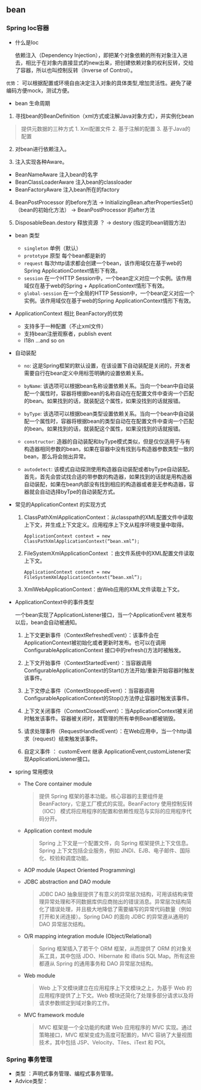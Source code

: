 ## bean

### Spring Ioc容器

+ 什么是Ioc

  依赖注入（Dependency Injection），即把某个对象依赖的所有对象注入进去，相比于在对象内直接显式的new出来，把创建依赖对象的权利反转，交给了容器，所以也叫控制反转（Inverse of Control）。

`优势`： 可以根据配置或环境自由决定注入对象的具体类型,增加灵活性。避免了硬编码方便mock，测试方便。

+ bean 生命周期

1. 寻找bean的BeanDefinition（xml方式或注解Java对象方式），并实例化bean
  > 提供元数据的三种方式
    1. Xml配置文件
    2. 基于注解的配置
    3. 基于Java的配置

2. 对bean进行依赖注入。

3. 注入实现各种Aware。

  + BeanNameAware        注入bean的名字
  + BeanClassLoaderAware 注入bean的classloader
  + BeanFactoryAware     注入bean所在的factory

4. BeanPostProcessor 的before方法 -> InitializingBean.afterPropertiesSet()（bean的初始化方法） -> BeanPostProcessor 的after方法

5. DisposableBean.destory 释放资源 ？ -> destory (指定的bean销毁方法)

+ bean 类型
  + `singleton` 单例（默认）
  + `prototype` 原型 每个bean都是新的
  + `request` 每次http请求都会创建一个bean，该作用域仅在基于web的Spring ApplicationContext情形下有效。
  + `session` 在一个HTTP Session中，一个bean定义对应一个实例。该作用域仅在基于web的Spring   + ApplicationContext情形下有效。
  + `global-session` 在一个全局的HTTP Session中，一个bean定义对应一个实例。该作用域仅在基于web的Spring ApplicationContext情形下有效。

+ ApplicationContext 相比 BeanFactory的优势
  + 支持多于一种配置（不止xml文件）
  + 支持bean注册观察者，publish event
  + I18n ...and so on

+ 自动装配

  + `no`:
    这是Spring框架的默认设置，在该设置下自动装配是关闭的，开发者需要自行在bean定义中用标签明确的设置依赖关系。

  + `byName`:
    该选项可以根据bean名称设置依赖关系。当向一个bean中自动装配一个属性时，容器将根据bean的名称自动在在配置文件中查询一个匹配的bean。如果找到的话，就装配这个属性，如果没找到的话就报错。

  + `byType`:
    该选项可以根据bean类型设置依赖关系。当向一个bean中自动装配一个属性时，容器将根据bean的类型自动在在配置文件中查询一个匹配的bean。如果找到的话，就装配这个属性，如果没找到的话就报错。

  + `constructor`:
    造器的自动装配和byType模式类似，但是仅仅适用于与有构造器相同参数的bean，如果在容器中没有找到与构造器参数类型一致的bean，那么将会抛出异常。

  + `autodetect`:
    该模式自动探测使用构造器自动装配或者byType自动装配。首先，首先会尝试找合适的带参数的构造器，如果找到的话就是用构造器自动装配，如果在bean内部没有找到相应的构造器或者是无参构造器，容器就会自动选择byTpe的自动装配方式。

+ 常见的ApplicationContext 的实现方式
  1. ClassPathXmlApplicationContext：从classpath的XML配置文件中读取上下文，并生成上下文定义。应用程序上下文从程序环境变量中取得。

         ApplicationContext context = new ClassPathXmlApplicationContext(“bean.xml”);

  2. FileSystemXmlApplicationContext ：由文件系统中的XML配置文件读取上下文。

         ApplicationContext context = new FileSystemXmlApplicationContext(“bean.xml”);

  3. XmlWebApplicationContext：由Web应用的XML文件读取上下文。

+ ApplicationContext中的事件类型

  一个bean实现了ApplicationListener接口，当一个ApplicationEvent 被发布以后，bean会自动被通知。

  1. 上下文更新事件（ContextRefreshedEvent）：该事件会在ApplicationContext被初始化或者更新时发布。也可以在调用ConfigurableApplicationContext 接口中的refresh()方法时被触发。

  2. 上下文开始事件（ContextStartedEvent）：当容器调用ConfigurableApplicationContext的Start()方法开始/重新开始容器时触发该事件。

  3. 上下文停止事件（ContextStoppedEvent）：当容器调用ConfigurableApplicationContext的Stop()方法停止容器时触发该事件。

  4. 上下文关闭事件（ContextClosedEvent）：当ApplicationContext被关闭时触发该事件。容器被关闭时，其管理的所有单例Bean都被销毁。

  5. 请求处理事件（RequestHandledEvent）：在Web应用中，当一个http请求（request）结束触发该事件。

  6. 自定义事件 ： customEvent 继承 ApplicationEvent,customListener实现ApplicationListener接口。

+ spring 常用模块
  + The Core container module

    >提供 Spring 框架的基本功能。核心容器的主要组件是BeanFactory，它是工厂模式的实现。BeanFactory 使用控制反转 （IOC） 模式将应用程序的配置和依赖性规范与实际的应用程序代码分开。

  + Application context module

    >Spring 上下文是一个配置文件，向 Spring 框架提供上下文信息。Spring 上下文包括企业服务，例如 JNDI、EJB、电子邮件、国际化、校验和调度功能。

  + AOP module (Aspect Oriented Programming)
  + JDBC abstraction and DAO module

    >JDBC DAO 抽象层提供了有意义的异常层次结构，可用该结构来管理异常处理和不同数据库供应商抛出的错误消息。异常层次结构简化了错误处理，并且极大地降低了需要编写的异常代码数量（例如打开和关闭连接）。Spring DAO 的面向 JDBC 的异常遵从通用的 DAO 异常层次结构。

  + O/R mapping integration module (Object/Relational)

    >Spring 框架插入了若干个 ORM 框架，从而提供了 ORM 的对象关系工具，其中包括 JDO、Hibernate 和 iBatis SQL Map。所有这些都遵从 Spring 的通用事务和 DAO 异常层次结构。

  + Web module

    >Web 上下文模块建立在应用程序上下文模块之上，为基于 Web 的应用程序提供了上下文。Web 模块还简化了处理多部分请求以及将请求参数绑定到域对象的工作。

  + MVC framework module

    >MVC 框架是一个全功能的构建 Web 应用程序的 MVC 实现。通过策略接口，MVC 框架变成为高度可配置的，MVC 容纳了大量视图技术，其中包括 JSP、Velocity、Tiles、iText 和 POI。

### Spring 事务管理

+  类型 ：声明式事务管理、编程式事务管理。
+ Advice类型：
